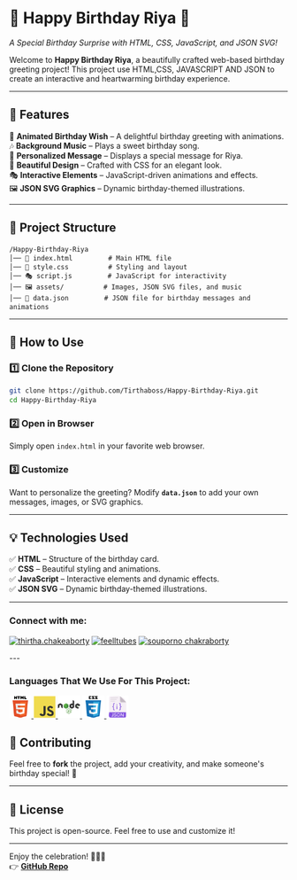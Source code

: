 # 🎉 Happy Birthday Riya 🎉  
*A Special Birthday Surprise with HTML, CSS, JavaScript, and JSON SVG!*  

Welcome to **Happy Birthday Riya**, a beautifully crafted web-based birthday greeting project! This project use HTML,CSS, JAVASCRIPT AND JSON to create an interactive and heartwarming birthday experience.  

---

## 🚀 Features  
🎈 **Animated Birthday Wish** – A delightful birthday greeting with animations.  
🎶 **Background Music** – Plays a sweet birthday song.  
💌 **Personalized Message** – Displays a special message for Riya.  
🎨 **Beautiful Design** – Crafted with CSS for an elegant look.  
🎭 **Interactive Elements** – JavaScript-driven animations and effects.  
🖼️ **JSON SVG Graphics** – Dynamic birthday-themed illustrations.  

---

## 📂 Project Structure  
```
/Happy-Birthday-Riya
│── 📄 index.html         # Main HTML file  
│── 🎨 style.css          # Styling and layout  
│── 🎭 script.js         # JavaScript for interactivity  
│── 🖼️ assets/          # Images, JSON SVG files, and music  
│── 🎁 data.json         # JSON file for birthday messages and animations  
```

---

## 🎯 How to Use  

### 1️⃣ Clone the Repository  
```sh
git clone https://github.com/Tirthaboss/Happy-Birthday-Riya.git
cd Happy-Birthday-Riya
```

### 2️⃣ Open in Browser  
Simply open `index.html` in your favorite web browser.  

### 3️⃣ Customize  
Want to personalize the greeting? Modify **`data.json`** to add your own messages, images, or SVG graphics.  

---

## 💡 Technologies Used  
✅ **HTML** – Structure of the birthday card.  
✅ **CSS** – Beautiful styling and animations.  
✅ **JavaScript** – Interactive elements and dynamic effects.  
✅ **JSON SVG** – Dynamic birthday-themed illustrations.  

---
<h3 align="left">Connect with me:</h3>
<p align="left">
<a href="https://fb.com/thirtha.chakeaborty" target="blank"><img align="center" src="https://raw.githubusercontent.com/rahuldkjain/github-profile-readme-generator/master/src/images/icons/Social/facebook.svg" alt="thirtha.chakeaborty" height="30" width="40" /></a>
<a href="https://instagram.com/feelltubes" target="blank"><img align="center" src="https://raw.githubusercontent.com/rahuldkjain/github-profile-readme-generator/master/src/images/icons/Social/instagram.svg" alt="feelltubes" height="30" width="40" /></a>
<a href="https://www.youtube.com/c/souporno chakraborty" target="blank"><img align="center" src="https://raw.githubusercontent.com/rahuldkjain/github-profile-readme-generator/master/src/images/icons/Social/youtube.svg" alt="souporno chakraborty" height="30" width="40" /></a>
</p>
---
<h3 align="left">Languages That We Use For This Project:</h3>
<p align="left"> <a href="https://www.w3.org/html/" target="_blank" rel="noreferrer"> <img src="https://raw.githubusercontent.com/devicons/devicon/master/icons/html5/html5-original-wordmark.svg" alt="html5" width="40" height="40"/> </a> <a href="https://developer.mozilla.org/en-US/docs/Web/JavaScript" target="_blank" rel="noreferrer"> <img src="https://raw.githubusercontent.com/devicons/devicon/master/icons/javascript/javascript-original.svg" alt="javascript" width="40" height="40"/> </a> <a href="https://nodejs.org" target="_blank" rel="noreferrer"> <img src="https://raw.githubusercontent.com/devicons/devicon/master/icons/nodejs/nodejs-original-wordmark.svg" alt="nodejs" width="40" height="40"/> </a> <a href="https://www.w3.org/css/" target="_blank" rel="noreferrer"> <img src="https://raw.githubusercontent.com/devicons/devicon/master/icons/css3/css3-original-wordmark.svg" alt="css3" width="40" height="40"/> </a><a href="https://www.w3.org/json/" target="_blank" rel="noreferrer"> <img src="https://github.com/Tirthaboss/Happy-Birthday-Riya/blob/9dd0b250bc03aefe08a9c1644b083ff3cc23c3b9/img/json.svg" alt="json" width="40" height="40"/> </a> </p>

## 🎊 Contributing  
Feel free to **fork** the project, add your creativity, and make someone's birthday special! 🎂  

---

## 📜 License  
This project is open-source. Feel free to use and customize it!  

---

Enjoy the celebration! 🥳🎁🎂  
👉 **[GitHub Repo](https://github.com/Tirthaboss/Happy-Birthday-Riya.git)**
